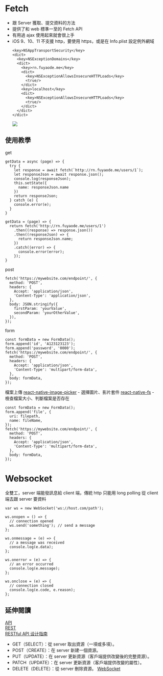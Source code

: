 # Fetch
- 跟 Server 獲取、提交資料的方法
- 提供了和 web 標準一至的 Fetch API
- 有用過 ajax 使用起來就會很上手
- iOS 9、10、11 不支援 http，要使用 https，或是在 Info.plist 設定例外網域
  ```
  <key>NSAppTransportSecurity</key>
  <dict>
    <key>NSExceptionDomains</key>
    <dict>
      <key>rn.fuyaode.me</key>
      <dict>
        <key>NSExceptionAllowsInsecureHTTPLoads</key>
        <true/>
      </dict>
      <key>localhost</key>
      <dict>
        <key>NSExceptionAllowsInsecureHTTPLoads</key>
        <true/>
      </dict>
    </dict>
  </dict>
  ```
  ![](./assets/fetch.png)

## 使用教學

get
```
getData = async (page) => {
  try {
    let response = await fetch(`http://rn.fuyaode.me/users/1`);
    let responseJson = await response.json();
    console.log(responseJson);
    this.setState({
      name: responseJson.name
    })
    return responseJson;
  } catch (e) {
    console.error(e);
  }
}
```


```
getData = (page) => {
  return fetch('http://rn.fuyaode.me/users/1')
    .then((response) => response.json())
    .then((responseJson) => {
      return responseJson.name;
    })
    .catch((error) => {
      console.error(error);
    });
}
```


post
```
fetch('https://mywebsite.com/endpoint/', {
  method: 'POST',
  headers: {
    Accept: 'application/json',
    'Content-Type': 'application/json',
  },
  body: JSON.stringify({
    firstParam: 'yourValue',
    secondParam: 'yourOtherValue',
  }),
});
```

form
```
const formData = new FormData();
form.append('id', 'A123123123');
form.append('password', '0000');
fetch('https://mywebsite.com/endpoint/', {
  method: 'POST',
  headers: {
    Accept: 'application/json',
    'Content-Type': 'multipart/form-data',
  },
  body: formData,
});
```

檔案上傳
[react-native-image-picker](https://github.com/react-community/react-native-image-picker) - 選擇圖片、影片套件 
[react-native-fs](https://github.com/itinance/react-native-fs) - 檢查檔案大小、判斷檔案是否存在
```
const formData = new FormData();
form.append('file', {
  uri: filepath,
  name: fileName,
});
fetch('https://mywebsite.com/endpoint/', {
  method: 'POST',
  headers: {
    Accept: 'application/json',
    'Content-Type': 'multipart/form-data',
  },
  body: formData,
});
```


# Websocket
全雙工，server 端能發訊息給 client 端，傳統 http 只能用 long polling 從 client 端去跟 server 要資料

```
var ws = new WebSocket('ws://host.com/path');

ws.onopen = () => {
  // connection opened
  ws.send('something'); // send a message
};

ws.onmessage = (e) => {
  // a message was received
  console.log(e.data);
};

ws.onerror = (e) => {
  // an error occurred
  console.log(e.message);
};

ws.onclose = (e) => {
  // connection closed
  console.log(e.code, e.reason);
};
```

## 延伸閱讀
[API](https://zh.wikipedia.org/wiki/%E5%BA%94%E7%94%A8%E7%A8%8B%E5%BA%8F%E6%8E%A5%E5%8F%A3)  
[REST](https://zh.wikipedia.org/wiki/REST)  
[RESTful API 设计指南](http://www.ruanyifeng.com/blog/2014/05/restful_api.html)  
- GET（SELECT）：從 server 取出資源（一項或多項）。
- POST（CREATE）：在 server 新建一個資源。
- PUT（UPDATE）：在 server 更新資源（客戶端提供改變後的完整資源）。
- PATCH（UPDATE）：在 server 更新資源（客戶端提供改變的屬性）。
- DELETE（DELETE）：從 server 刪除資源。
[WebSocket](http://www.ruanyifeng.com/blog/2017/05/websocket.html)